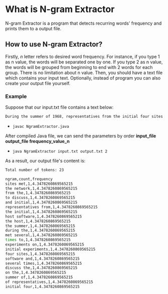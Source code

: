 # What is N-gram Extractor
N-gram Extractor is a program that detects recurring words' frequency and prints them to a output file.

## How to use N-gram Extractor?
Firstly, *n* letter refers to desired word frequency. 
For instance, if you type 1 as n value, the words will be separated one by one. If you type 2 as n value, the words will be grouped from beginning to end with 2 words for each group. There is no limitation about n value. Then, you should have a text file which contains your input text. Optionally, instead of program you can also create your output file yourself. 

### Example
Suppose that our input.txt file contains a text below:
```sh
During the summer of 1968, representatives from the initial four sites met several times to discuss the HOST software and initial experiments on the network.
```

* ```javac NgramExtractor.java```

After compiled Java file, we can send the parameters by order **input_file output_file frequency_value_n**

* ```java NgramExtractor input.txt output.txt 2```

As a result, our output file's content is: 

```sh
Total number of tokens: 23

ngram,count,frequency
sites met,1,4.3478260869565215
the network,1,4.3478260869565215
from the,1,4.3478260869565215
to discuss,1,4.3478260869565215
and initial,1,4.3478260869565215
representatives from,1,4.3478260869565215
the initial,1,4.3478260869565215
host software,1,4.3478260869565215
the host,1,4.3478260869565215
the summer,1,4.3478260869565215
during the,1,4.3478260869565215
met several,1,4.3478260869565215
times to,1,4.3478260869565215
experiments on,1,4.3478260869565215
initial experiments,1,4.3478260869565215
four sites,1,4.3478260869565215
software and,1,4.3478260869565215
several times,1,4.3478260869565215
discuss the,1,4.3478260869565215
on the,1,4.3478260869565215
summer of,1,4.3478260869565215
of representatives,1,4.3478260869565215
initial four,1,4.3478260869565215


```

